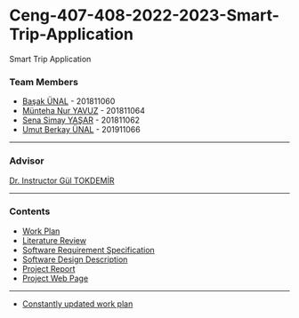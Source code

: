 # Ceng-407-408-2022-2023-Smart-Trip-Application
Smart Trip Application

### Team Members
* [Başak ÜNAL](https://github.com/BasakUnal) - 201811060
* [Münteha Nur YAVUZ](https://github.com/muntehayvz) - 201811064
* [Sena Simay YAŞAR](https://github.com/simayasar) - 201811062
* [Umut Berkay ÜNAL](https://github.com/umutberkayunal) - 201911066

***

### Advisor
[Dr. Instructor Gül TOKDEMİR](http://www.cankaya.edu.tr/akademik_birimler/cv/Dr.%C3%96%C4%9Fr.%C3%9CyesiG%C3%BClTOKDEM%C4%B0R.html)

***

### Contents
* [Work Plan](https://github.com/CankayaUniversity/ceng-407-408-2022-2023-Smart-Trip-Application/wiki/CENG407-Work-Plan)
* [Literature Review](https://github.com/CankayaUniversity/ceng-407-408-2022-2023-Smart-Trip-Application/wiki/Literature-Review)
* [Software Requirement Specification](https://github.com/CankayaUniversity/ceng-407-408-2022-2023-Smart-Trip-Application/wiki/Software-Requirement-Specification-(SRS))
* [Software Design Description](https://github.com/CankayaUniversity/ceng-407-408-2022-2023-Smart-Trip-Application/wiki/Software-Design-Description-(SDD))
* [Project Report](https://github.com/CankayaUniversity/ceng-407-408-2022-2023-Smart-Trip-Application/wiki/CENG-407-Project-Report)
* [Project Web Page](https://ysenasimay.wixsite.com/smart-trip)




***

* [Constantly updated work plan](https://docs.google.com/spreadsheets/d/1OS4JeJ3lSZCJMEdpg03wOm8Tn4W1zhGLGlerUC7p2as/edit#gid=1402875486)
